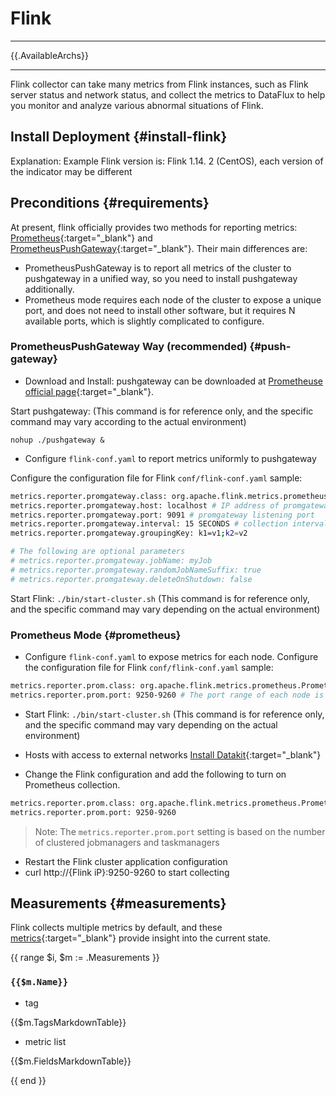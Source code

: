 
# Flink
---

{{.AvailableArchs}}

---

Flink collector can take many metrics from Flink instances, such as Flink server status and network status, and collect the metrics to DataFlux to help you monitor and analyze various abnormal situations of Flink.

## Install Deployment {#install-flink}

Explanation: Example Flink version is: Flink 1.14. 2 (CentOS), each version of the indicator may be different

## Preconditions {#requirements}

At present, flink officially provides two methods for reporting metrics: [Prometheus](https://nightlies.apache.org/flink/flink-docs-release-1.14/docs/deployment/metric_reporters/#prometheus){:target="_blank"} and [PrometheusPushGateway](https://nightlies.apache.org/flink/flink-docs-release-1.14/docs/deployment/metric_reporters/#prometheuspushgateway){:target="_blank"}. Their main differences are:

- PrometheusPushGateway is to report all metrics of the cluster to pushgateway in a unified way, so you need to install pushgateway additionally.
- Prometheus mode requires each node of the cluster to expose a unique port, and does not need to install other software, but it requires N available ports, which is slightly complicated to configure.

### PrometheusPushGateway Way (recommended) {#push-gateway}

- Download and Install: pushgateway can be downloaded at [Prometheuse official page](https://prometheus.io/download/#pushgateway){:target="_blank"}.

Start pushgateway: (This command is for reference only, and the specific command may vary according to the actual environment)

```shell
nohup ./pushgateway &
```

- Configure `flink-conf.yaml` to report metrics uniformly to pushgateway

Configure the configuration file for Flink `conf/flink-conf.yaml` sample:

```bash
metrics.reporter.promgateway.class: org.apache.flink.metrics.prometheus.PrometheusPushGatewayReporter # Fixed this value and cannot be changed
metrics.reporter.promgateway.host: localhost # IP address of promgateway
metrics.reporter.promgateway.port: 9091 # promgateway listening port
metrics.reporter.promgateway.interval: 15 SECONDS # collection interval
metrics.reporter.promgateway.groupingKey: k1=v1;k2=v2

# The following are optional parameters
# metrics.reporter.promgateway.jobName: myJob
# metrics.reporter.promgateway.randomJobNameSuffix: true
# metrics.reporter.promgateway.deleteOnShutdown: false
```

Start Flink: `./bin/start-cluster.sh` (This command is for reference only, and the specific command may vary depending on the actual environment)

### Prometheus Mode {#prometheus}

- Configure `flink-conf.yaml` to expose metrics for each node. Configure the configuration file for Flink `conf/flink-conf.yaml` sample:

```bash
metrics.reporter.prom.class: org.apache.flink.metrics.prometheus.PrometheusReporter
metrics.reporter.prom.port: 9250-9260 # The port range of each node is different according to the number of nodes, and one port corresponds to one node
```

- Start Flink: `./bin/start-cluster.sh` (This command is for reference only, and the specific command may vary depending on the actual environment)

- Hosts with access to external networks [Install Datakit](https://www.yuque.com/dataflux/datakit/datakit-install){:target="_blank"}
- Change the Flink configuration and add the following to turn on Prometheus collection.

```bash
metrics.reporter.prom.class: org.apache.flink.metrics.prometheus.PrometheusReporter
metrics.reporter.prom.port: 9250-9260
```

> Note: The `metrics.reporter.prom.port` setting is based on the number of clustered jobmanagers and taskmanagers

- Restart the Flink cluster application configuration
- curl http://{Flink iP}:9250-9260 to start collecting

## Measurements {#measurements}

Flink collects multiple metrics by default, and these [metrics](https://nightlies.apache.org/flink/flink-docs-release-1.14/docs/ops/metrics/#system-metrics){:target="_blank"} provide insight into the current state.

{{ range $i, $m := .Measurements }}

### `{{$m.Name}}`

- tag

{{$m.TagsMarkdownTable}}

- metric list

{{$m.FieldsMarkdownTable}}

{{ end }}
